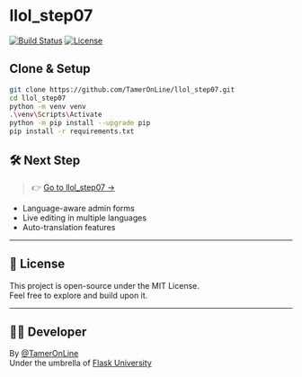 # llol_step07


[![Build Status](...)](link) [![License](...)](link)


## Clone & Setup

```bash
git clone https://github.com/TamerOnLine/llol_step07.git
cd llol_step07
python -m venv venv
.\venv\Scripts\Activate
python -m pip install --upgrade pip
pip install -r requirements.txt
```





## 🛠️ Next Step

> 👉 [Go to llol_step07 →](https://github.com/TamerOnLine/llol_step07)

- Language-aware admin forms
- Live editing in multiple languages
- Auto-translation features

---

## 📜 License

This project is open-source under the MIT License.  
Feel free to explore and build upon it.

---

## 👨‍💻 Developer

By [@TamerOnLine](https://github.com/TamerOnLine)  
Under the umbrella of [Flask University](https://github.com/Flask-University)
